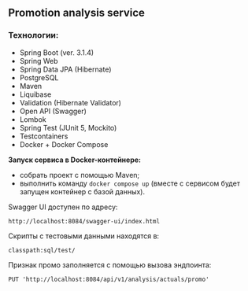 ## Promotion analysis service

### Технологии:
* Spring Boot (ver. 3.1.4)
* Spring Web
* Spring Data JPA (Hibernate)
* PostgreSQL
* Maven
* Liquibase
* Validation (Hibernate Validator)
* Open API (Swagger)
* Lombok
* Spring Test (JUnit 5, Mockito)
* Testcontainers
* Docker + Docker Compose

**Запуск сервиса в Docker-контейнере:**
- собрать проект с помощью Maven;
- выполнить команду `docker compose up` (вместе с сервисом будет запущен контейнер с базой данных).

Swagger UI доступен по адресу:
```
http://localhost:8084/swagger-ui/index.html
```
Скрипты с тестовыми данными находятся в:
```
classpath:sql/test/
```
Признак промо заполняется с помощью вызова эндпоинта:
```
PUT 'http://localhost:8084/api/v1/analysis/actuals/promo'
```
